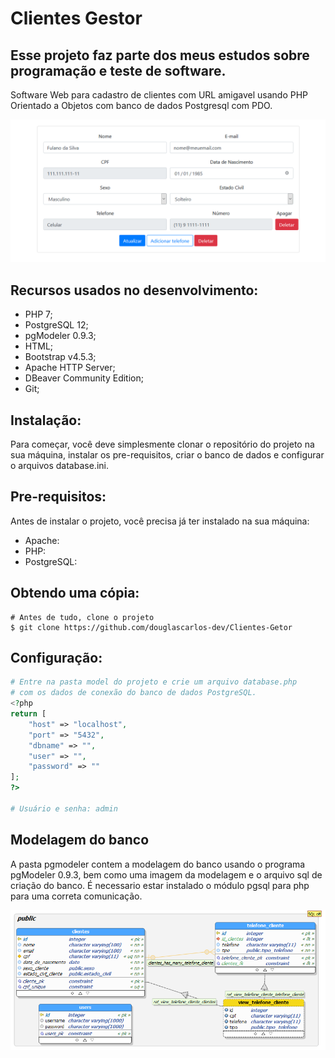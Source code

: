 # Clientes Gestor

## Esse projeto faz parte dos meus estudos sobre programação e teste de software.

Software Web para cadastro de clientes com URL amigavel usando PHP Orientado a Objetos com banco de dados Postgresql com PDO.

![Logo API](./img/tela_cliente.png)

## Recursos usados no desenvolvimento:

- PHP 7;
- PostgreSQL 12;
- pgModeler 0.9.3;
- HTML;
- Bootstrap v4.5.3;
- Apache HTTP Server;
- DBeaver Community Edition;
- Git;

## Instalação:

Para começar, você deve simplesmente clonar o repositório do projeto na sua máquina, instalar os pre-requisitos, criar o banco de dados e configurar o arquivos database.ini.

## Pre-requisitos:

Antes de instalar o projeto, você precisa já ter instalado na sua máquina:

- Apache:
- PHP:
- PostgreSQL:

## Obtendo uma cópia:

```shell
# Antes de tudo, clone o projeto
$ git clone https://github.com/douglascarlos-dev/Clientes-Getor
```

## Configuração:

```php
# Entre na pasta model do projeto e crie um arquivo database.php
# com os dados de conexão do banco de dados PostgreSQL.
<?php
return [
    "host" => "localhost",
    "port" => "5432",
    "dbname" => "",
    "user" => "",
    "password" => ""
];
?>

# Usuário e senha: admin
```

## Modelagem do banco

A pasta pgmodeler contem a modelagem do banco usando o programa pgModeler 0.9.3, bem como uma imagem da modelagem e o arquivo sql de criação do banco.
É necessario estar instalado o módulo pgsql para php para uma correta comunicação.

![Logo API](./pgmodeler/database_model.png)
